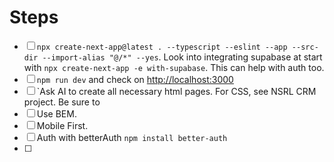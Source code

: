 # Steps

- [ ] `npx create-next-app@latest . --typescript --eslint --app --src-dir --import-alias "@/*" --yes`. Look into integrating supabase at start with `npx create-next-app -e with-supabase`. This can help with auth too.
- [ ] `npm run dev` and check on [http://localhost:3000](http://localhost:3000)
- [ ] `Ask AI to create all necessary html pages. For CSS, see NSRL CRM project. Be sure to
- [ ] Use BEM.
- [ ] Mobile First.
- [ ] Auth with betterAuth `npm install better-auth`
- [ ] 
